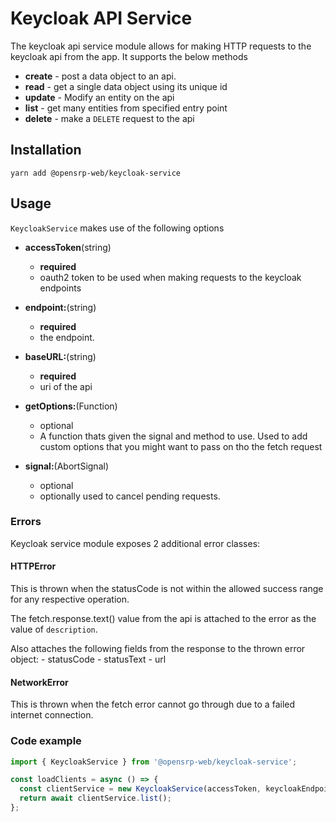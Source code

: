 # Keycloak API Service

The keycloak api service module allows for making HTTP requests to the keycloak api from the app. It supports the below methods

- **create** - post a data object to an api.
- **read** - get a single data object using its unique id
- **update** - Modify an entity on the api
- **list** - get many entities from specified entry point
- **delete** - make a `DELETE` request to the api

## Installation

```node
yarn add @opensrp-web/keycloak-service
```

## Usage

`KeycloakService` makes use of the following options

- **accessToken**(string)

  - **required**
  - oauth2 token to be used when making requests to the keycloak endpoints

- **endpoint:**(string)
  - **required**
  - the endpoint.
- **baseURL:**(string)
  - **required**
  - uri of the api
- **getOptions:**(Function)

  - optional
  - A function thats given the signal and method to use. Used to add custom options that you might want to pass on tho the fetch request

- **signal:**(AbortSignal)
  - optional
  - optionally used to cancel pending requests.

### Errors

Keycloak service module exposes 2 additional error classes:

#### HTTPError

This is thrown when the statusCode is not within the allowed success range for any respective operation.

The fetch.response.text() value from the api is attached to the error as the value of `description`.

Also attaches the following fields from the response to the thrown error object: - statusCode - statusText - url

#### NetworkError

This is thrown when the fetch error cannot go through due to a failed internet connection.

### Code example

```typescript
import { KeycloakService } from '@opensrp-web/keycloak-service';

const loadClients = async () => {
  const clientService = new KeycloakService(accessToken, keycloakEndpoint, keycloakBaseURL);
  return await clientService.list();
};
```
